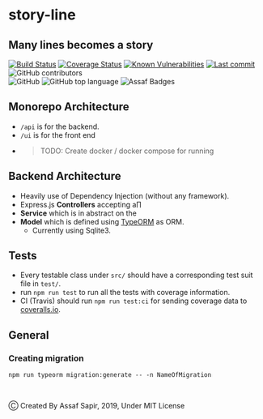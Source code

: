 # story-line
## Many lines becomes a story

[![Build Status](https://travis-ci.org/meijin007/story-line.svg?branch=master)](https://travis-ci.org/meijin007/story-line) [![Coverage Status](https://coveralls.io/repos/github/meijin007/story-line/badge.svg?branch=master)](https://coveralls.io/github/meijin007/story-line?branch=master) [![Known Vulnerabilities](https://snyk.io//test/github/meijin007/story-line/badge.svg?targetFile=api/package.json)](https://snyk.io//test/github/meijin007/story-line?targetFile=package.json) [![Last commit](https://img.shields.io/github/last-commit/meijin007/story-line.svg)](https://github.com/meijin007/story-line/commits/master) ![GitHub contributors](https://img.shields.io/github/contributors-anon/meijin007/story-line.svg)
<br /> 
![GitHub](https://img.shields.io/github/license/meijin007/story-line.svg?color=blue) ![GitHub top language](https://img.shields.io/github/languages/top/meijin007/story-line.svg) ![Assaf Badges](https://img.shields.io/badge/Assaf-Like%20badges-blue.svg)

## Monorepo Architecture
* `/api` is for the backend.
* `/ui` is for the front end
* >TODO: Create docker / docker compose for running 

## Backend Architecture
* Heavily use of Dependency Injection (without any framework).
* Express.js __Controllers__  accepting a∏
* __Service__ which is in abstract on the
* __Model__ which is defined using [TypeORM]([https://typeorm.io/]) as ORM.
  * Currently using Sqlite3.

## Tests
* Every testable class under `src/` should have a corresponding test suit file in `test/`.
* run `npm run test` to run all the tests with coverage information.
* CI (Travis) should run `npm run test:ci` for sending coverage data to [coveralls.io](https://coveralls.io/github/meijin007/story-line).


## General
### Creating migration

``` 
npm run typeorm migration:generate -- -n NameOfMigration
```
<br /> 



Ⓒ Created By Assaf Sapir, 2019, Under MIT License
